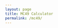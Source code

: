 ```yaml
---
layout: page
title: MC49 Calculator
permalink: /mc49/
---
```

<script
  src="https://code.jquery.com/jquery-3.1.1.slim.min.js"
  integrity="sha256-/SIrNqv8h6QGKDuNoLGA4iret+kyesCkHGzVUUV0shc="
  crossorigin="anonymous"></script>

<script>
$(function() {
  var $headerToRemove = $('.site-header'),
      $footerToRemove = $('.site-footer');

  $headerToRemove.remove();
  $footerToRemove.remove();
})
</script>